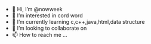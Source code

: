 - 👋 Hi, I’m @nowweek
- 👀 I’m interested in cord word
- 🌱 I’m currently learning c,c++,java,html,data structure
- 💞️ I’m looking to collaborate on 
- 📫 How to reach me ...

<!---
nowweek/nowweek is a ✨ special ✨ repository because its `README.md` (this file) appears on your GitHub profile.
You can click the Preview link to take a look at your changes.
--->
